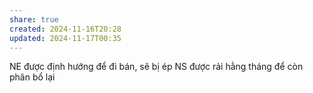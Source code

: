 ```yaml
---
share: true
created: 2024-11-16T20:28
updated: 2024-11-17T00:35
---
```

NE được định hướng để đi bán, sẽ bị ép
NS được rải hằng tháng để còn phân bổ lại 